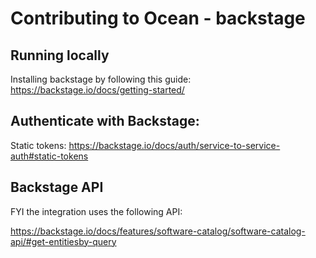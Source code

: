 # Contributing to Ocean - backstage

## Running locally

Installing backstage by following this guide:
https://backstage.io/docs/getting-started/

## Authenticate with Backstage:

Static tokens:
https://backstage.io/docs/auth/service-to-service-auth#static-tokens

## Backstage API

FYI the integration uses the following API:

https://backstage.io/docs/features/software-catalog/software-catalog-api/#get-entitiesby-query
